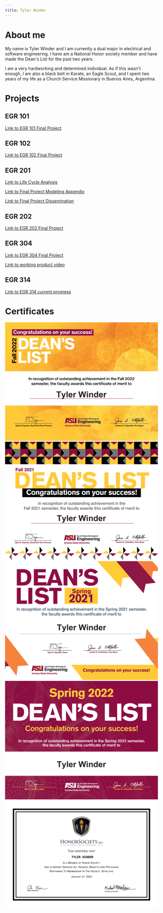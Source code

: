 ```yaml
---
title: Tyler Winder
---
```


# About me

My name is Tyler Winder and I am currently a dual major in electrical and software engineering. I have am a National Honor society member and have made the Dean's List for the past two years.

I am a very hardworking and determined individual. As if this wasn't enough, I am also a black belt in Karate, an Eagle Scout, and I spent two years of my life as a Church Service Missionary in Buenos Aires, Argentina.
# Projects
## EGR 101
[Link to EGR 101 Final Project](/EGR101.md)
## EGR 102
[Link to EGR 102 Final Project](/EGR102.md)
## EGR 201
[Link to Life Cycle Analysis](/Life_Cycle_Analysis.md)

[Link to Final Project Modeling Appendix](/Final_Project_Modeling_Appendix.md)

[Link to Final Project Dissemination](/final_Project_Dissemination.md)

## EGR 202
[Link to EGR 202 Final Project](/EGR202.md)
## EGR 304
[Link to EGR 304 Final Project](EGR_304_Final_Project.md)

[Link to working product video](https://www.youtube.com/watch?v=ogYLJQNt4fU)
## EGR 314
[Link to EGR 314 current progress](https://team-302.github.io/)
# Certificates
![](Dean_List_for_Fall(1).png)
![](Dean_List_for_Fall(2).png)
![](Dean_List_for_Spring(1).png)
![](Dean_List_for_Spring.png)
![](HonorSociety.org_Certificate_(1).png)
